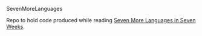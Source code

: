 SevenMoreLanguages

Repo to hold code produced while reading [Seven More Languages in Seven Weeks](https://pragprog.com/book/7lang/seven-more-languages-in-seven-weeks).
